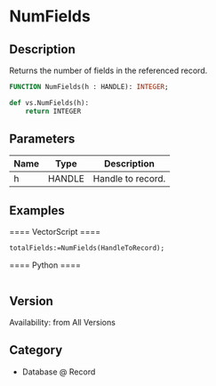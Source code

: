 # NumFields

## Description
Returns the number of fields in the referenced record.

```pascal
FUNCTION NumFields(h : HANDLE): INTEGER;
```

```python
def vs.NumFields(h):
    return INTEGER
```

## Parameters
|Name|Type|Description|
|---|---|---|
|h|HANDLE|Handle to record.|

## Examples
==== VectorScript ====
```pascal
totalFields:=NumFields(HandleToRecord);
```
==== Python ====
```python

```

## Version
Availability: from All Versions

## Category
* Database @ Record

